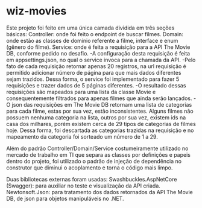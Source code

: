 # wiz-movies

Este projeto foi feito em uma única camada dividida em três seções básicas:
Controller: onde foi feito o endpoint de buscar filmes.
Domain: onde estão as classes de domínio referente a filme, interface e enum (gênero do filme).
Service: onde é feita a requisição para a API The Movie DB, conforme pedido no desafio.
  -A configuração desta requisição é feita em appsettings.json, no qual o service invoca para a chamada da API.
  -Pelo fato de cada requisição retornar apenas 20 registros, na url requisição é permitido adicionar número de página para que mais dados diferentes sejam trazidos. Dessa forma, o service foi implementado para fazer 5 requisições e trazer dados de 5 páginas diferentes.
  -O resultado dessas requisições são mapeados para uma lista da classe Movie e consequentemente filtrados para apenas filmes que ainda serão lançados.
  -O json das requisições em The Movie DB retornam uma lista de categorias para cada filme, estas por sua vez, estão inconsistentes. Alguns filmes não possuem nenhuma categoria na lista, outros por sua vez, existem ids na casa dos milhares, porém existem cerca de 29 tipos de categorias de filmes hoje. Dessa forma, foi descartada as categorias trazidas na requisição e no mapeamento da categoria foi sorteado um número de 1 a 29.
  
Além do padrão Controller/Domain/Service costumeiramente utilizado no mercado de trabalho em TI que separa as classes por definições e papeis dentro do projeto, foi utilizado o padrão de injeção de dependência no construtor que diminui o acoplamento e torna o código mais limpo.

Duas bibliotecas externas foram usadas:
Swashbuckles.AspNetCore (Swagger): para auxiliar no teste e visualização da API criada.
Newtonsoft.Json: para tratamento dos dados retornados da API The Movie DB, de json para objetos manipuláveis no .NET.
